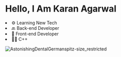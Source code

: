 <h1>Hello, I Am Karan Agarwal</h1>
<li>⚙ Learning New Tech</li>
<li>🔙 Back-end Developer</li>
<li>🐥 Front-end Developer</li>
<li>👨‍💻 C++</li>

![AstonishingDentalGermanspitz-size_restricted](https://user-images.githubusercontent.com/85556603/205502420-1b51b2c6-9892-45b0-bec2-604b00cf5244.gif)
